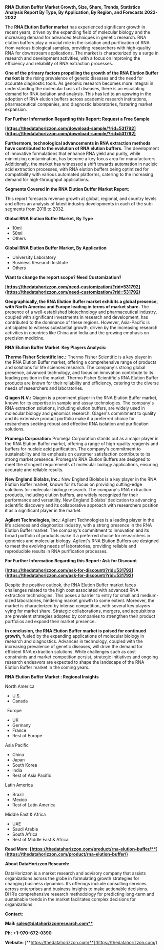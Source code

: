 ﻿**RNA Elution Buffer Market Growth, Size, Share, Trends, Statistics Analysis Report By Type, By Application, By Region, and Forecasts 2022-2032**


The **RNA Elution Buffer market** has experienced significant growth in recent years, driven by the expanding field of molecular biology and the increasing demand for advanced techniques in genetic research. RNA elution buffers play a crucial role in the isolation and purification of RNA from various biological samples, providing researchers with high-quality RNA for downstream applications. The market is characterized by a surge in research and development activities, with a focus on improving the efficiency and reliability of RNA extraction processes.

**One of the primary factors propelling the growth of the RNA Elution Buffer market is** the rising prevalence of genetic diseases and the need for accurate diagnostic tools. As genomic research becomes more integral in understanding the molecular basis of diseases, there is an escalating demand for RNA isolation and analysis. This has led to an upswing in the adoption of RNA elution buffers across academic research institutions, pharmaceutical companies, and diagnostic laboratories, fostering market expansion.

**For Further Information Regarding this Report: Request a Free Sample**	

[**https://thedatahorizzon.com/download-sample/?rid=531792](https://thedatahorizzon.com/download-sample/?rid=531792)** 

**Furthermore, technological advancements in RNA extraction methods have contributed to the evolution of RNA elution buffers.** The development of innovative formulations that enhance RNA yield and purity, while minimizing contamination, has become a key focus area for manufacturers. Additionally, the market has witnessed a shift towards automation in nucleic acid extraction processes, with RNA elution buffers being optimized for compatibility with various automated platforms, catering to the increasing demand for high-throughput applications.

**Segments Covered in the RNA Elution Buffer Market Report:**

This report forecasts revenue growth at global, regional, and country levels and offers an analysis of latest industry developments in each of the sub-segments from 2018 to 2032.

**Global RNA Elution Buffer Market, By Type**

- 10ml
- 50ml
- Others

**Global RNA Elution Buffer Market, By Application**

- University Laboratory
- Business Research Institute
- Others

**Want to change the report scope? Need Customization?**

[**https://thedatahorizzon.com/need-customization/?rid=531792](https://thedatahorizzon.com/need-customization/?rid=531792)** 

**Geographically, the RNA Elution Buffer market exhibits a global presence, with North America and Europe leading in terms of market share.** The presence of a well-established biotechnology and pharmaceutical industry, coupled with significant investments in research and development, has contributed to the dominance of these regions. However, Asia-Pacific is anticipated to witness substantial growth, driven by the increasing research activities in countries like China and India and the growing emphasis on precision medicine. 

**RNA Elution Buffer Market  Key Players Analysis:** 

**Thermo Fisher Scientific Inc.:** Thermo Fisher Scientific is a key player in the RNA Elution Buffer market, offering a comprehensive range of products and solutions for life sciences research. The company's strong global presence, advanced technology, and focus on innovation contribute to its leading position in the market. Thermo Fisher Scientific's RNA Elution Buffer products are known for their reliability and efficiency, catering to the diverse needs of researchers and laboratories.

**Qiagen N.V.:** Qiagen is a prominent player in the RNA Elution Buffer market, known for its expertise in sample and assay technologies. The company's RNA extraction solutions, including elution buffers, are widely used in molecular biology and genomics research. Qiagen's commitment to quality and its extensive product portfolio make it a preferred choice for researchers seeking robust and effective RNA isolation and purification solutions.

**Promega Corporation:** Promega Corporation stands out as a major player in the RNA Elution Buffer market, offering a range of high-quality reagents and buffers for nucleic acid purification. The company's commitment to sustainability and its emphasis on customer satisfaction contribute to its strong market presence. Promega's RNA Elution Buffers are designed to meet the stringent requirements of molecular biology applications, ensuring accurate and reliable results.

**New England Biolabs, Inc.:** New England Biolabs is a key player in the RNA Elution Buffer market, known for its focus on providing cutting-edge solutions for molecular biology research. The company's RNA extraction products, including elution buffers, are widely recognized for their performance and versatility. New England Biolabs' dedication to advancing scientific discovery and its collaborative approach with researchers position it as a significant player in the market.

**Agilent Technologies, Inc.:** Agilent Technologies is a leading player in the life sciences and diagnostics industry, with a strong presence in the RNA Elution Buffer market. The company's commitment to innovation and its broad portfolio of products make it a preferred choice for researchers in genomics and molecular biology. Agilent's RNA Elution Buffers are designed to meet the evolving needs of laboratories, providing reliable and reproducible results in RNA purification processes.

**For Further Information Regarding this Report: Ask for Discount**	

[**https://thedatahorizzon.com/ask-for-discount/?rid=531792](https://thedatahorizzon.com/ask-for-discount/?rid=531792)** 

Despite the positive outlook, the RNA Elution Buffer market faces challenges related to the high cost associated with advanced RNA extraction technologies. This poses a barrier to entry for small and medium-sized laboratories, hindering market growth to some extent. Moreover, the market is characterized by intense competition, with several key players vying for market share. Strategic collaborations, mergers, and acquisitions are prevalent strategies adopted by companies to strengthen their product portfolios and expand their market presence.

**In conclusion, the RNA Elution Buffer market is poised for continued growth,** fueled by the expanding applications of molecular biology in research and diagnostics. Advances in technology, coupled with the increasing prevalence of genetic diseases, will drive the demand for efficient RNA extraction solutions. While challenges such as cost constraints and market competition persist, strategic initiatives and ongoing research endeavors are expected to shape the landscape of the RNA Elution Buffer market in the coming years.

**RNA Elution Buffer Market : Regional Insights**

North America

- U.S.
- Canada

` `Europe

- UK
- Germany
- France
- Rest of Europe

Asia Pacific

- China
- Japan
- South Korea
- India
- Rest of Asia Pacific

Latin America

- Brazil
- Mexico
- Rest of Latin America

Middle East & Africa

- UAE
- Saudi Arabia
- South Africa
- Rest of Middle East & Africa

**Read More: [https://thedatahorizzon.com/product/rna-elution-buffer/**](https://thedatahorizzon.com/product/rna-elution-buffer/)** 

**About DataHorizzon Research:**

DataHorizzon is a market research and advisory company that assists organizations across the globe in formulating growth strategies for changing business dynamics. Its offerings include consulting services across enterprises and business insights to make actionable decisions. DHR’s comprehensive research methodology for predicting long-term and sustainable trends in the market facilitates complex decisions for organizations.

**Contact:**

**Mail: [sales@datahorizzonresearch.com**](mailto:sales@datahorizzonresearch.com)**

**Ph:** **+1–970–672–0390**

**Website:** [**https://thedatahorizzon.com/**](https://thedatahorizzon.com/)

